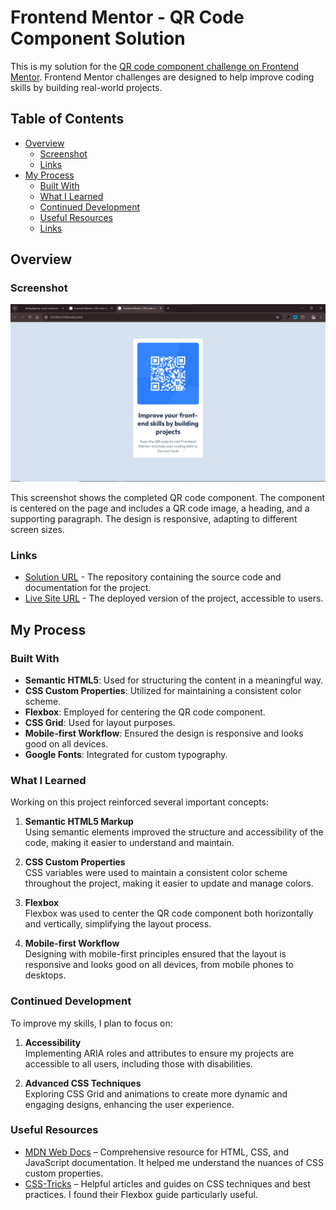 # Frontend Mentor - QR Code Component Solution

This is my solution for the [QR code component challenge on Frontend Mentor](https://www.frontendmentor.io/challenges/qr-code-component-iux_sIO_H). Frontend Mentor challenges are designed to help improve coding skills by building real-world projects.

## Table of Contents

- [Overview](#overview)
  - [Screenshot](#screenshot)
  - [Links](#links)
- [My Process](#my-process)
  - [Built With](#built-with)
  - [What I Learned](#what-i-learned)
  - [Continued Development](#continued-development)
  - [Useful Resources](#useful-resources)
  - [Links](#Links)

## Overview

### Screenshot

![Screenshot](./screenshot.png)

This screenshot shows the completed QR code component. The component is centered on the page and includes a QR code image, a heading, and a supporting paragraph. The design is responsive, adapting to different screen sizes.

### Links

- [Solution URL](https://github.com/devbydijah/qr-code-component-main) - The repository containing the source code and documentation for the project.
- [Live Site URL](https://devbydijah.github.io/qr-code-component-main/) - The deployed version of the project, accessible to users.

## My Process

### Built With

- **Semantic HTML5**: Used for structuring the content in a meaningful way.
- **CSS Custom Properties**: Utilized for maintaining a consistent color scheme.
- **Flexbox**: Employed for centering the QR code component.
- **CSS Grid**: Used for layout purposes.
- **Mobile-first Workflow**: Ensured the design is responsive and looks good on all devices.
- **Google Fonts**: Integrated for custom typography.

### What I Learned

Working on this project reinforced several important concepts:

1. **Semantic HTML5 Markup**  
   Using semantic elements improved the structure and accessibility of the code, making it easier to understand and maintain.

2. **CSS Custom Properties**  
   CSS variables were used to maintain a consistent color scheme throughout the project, making it easier to update and manage colors.

3. **Flexbox**  
   Flexbox was used to center the QR code component both horizontally and vertically, simplifying the layout process.

4. **Mobile-first Workflow**  
   Designing with mobile-first principles ensured that the layout is responsive and looks good on all devices, from mobile phones to desktops.

### Continued Development

To improve my skills, I plan to focus on:

1. **Accessibility**  
   Implementing ARIA roles and attributes to ensure my projects are accessible to all users, including those with disabilities.

2. **Advanced CSS Techniques**  
   Exploring CSS Grid and animations to create more dynamic and engaging designs, enhancing the user experience.

### Useful Resources

- [MDN Web Docs](https://developer.mozilla.org/) – Comprehensive resource for HTML, CSS, and JavaScript documentation. It helped me understand the nuances of CSS custom properties.
- [CSS-Tricks](https://css-tricks.com/) – Helpful articles and guides on CSS techniques and best practices. I found their Flexbox guide particularly useful.